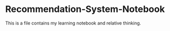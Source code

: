 # Recommendation-System-Notebook
This is a file contains my learning notebook and relative thinking.
